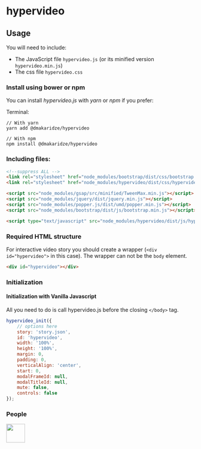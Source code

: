# hypervideo

## Usage
You will need to include:
 - The JavaScript file `hypervideo.js` (or its minified version `hypervideo.min.js`)
 - The css file `hypervideo.css`

### Install using bower or npm
You can install *hypervideo.js* with *yarn* or *npm* if you prefer:

Terminal:
```shell
// With yarn
yarn add @dmakaridze/hypervideo

// With npm
npm install @dmakaridze/hypervideo
```

### Including files:
```html
<!--suppress ALL -->
<link rel="stylesheet" href="node_modules/bootstrap/dist/css/bootstrap.min.css">
<link rel="stylesheet" href="node_modules/hypervideo/dist/css/hypervideo.css">

<script src="node_modules/gsap/src/minified/TweenMax.min.js"></script>
<script src="node_modules/jquery/dist/jquery.min.js"></script>
<script src="node_modules/popper.js/dist/umd/popper.min.js"></script>
<script src="node_modules/bootstrap/dist/js/bootstrap.min.js"></script>

<script type="text/javascript" src="node_modules/hypervideo/dist/js/hypervideo.js"></script>
```

### Required HTML structure

For interactive video story you should create a wrapper (`<div id="hypervideo">` in this case). The wrapper can not be the `body` element.
```html
<div id="hypervideo"></div>
```

### Initialization

#### Initialization with Vanilla Javascript
All you need to do is call hypervideo.js before the closing `</body>` tag.

```javascript
hypervideo_init({
    // options here
    story: 'story.json',
    id: 'hypervideo',
    width: '100%',
    height: '100%',
    margin: 0,
    padding: 0,
    verticalAlign: 'center',
    start: 0,
    modalFrameId: null,
    modalTitleId: null,
    mute: false,
    controls: false
});
```
### People
<a href="https://github.com/dmakaridze" target="_blank" rel="nofollow">
	<img src="https://avatars1.githubusercontent.com/u/6157971?s=460&v=4" width="50">
</a>

#